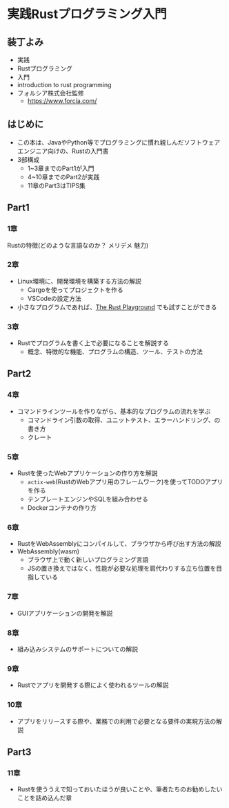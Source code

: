 # 実践Rustプログラミング入門

## 装丁よみ

- 実践
- Rustプログラミング
- 入門
- introduction to rust programming
- フォルシア株式会社監修
  - <https://www.forcia.com/>

## はじめに

- この本は、JavaやPython等でプログラミングに慣れ親しんだソフトウェアエンジニア向けの、Rustの入門書
- 3部構成
  - 1~3章までのPart1が入門
  - 4~10章までのPart2が実践
  - 11章のPart3はTIPS集

## Part1

### 1章

Rustの特徴(どのような言語なのか？ メリデメ 魅力)


### 2章

- Linux環境に、開発環境を構築する方法の解説
  - Cargoを使ってプロジェクトを作る
  - VSCodeの設定方法
- 小さなプログラムであれば、[The Rust Playground]() でも試すことができる

### 3章

- Rustでプログラムを書く上で必要になることを解説する
  - 概念、特徴的な機能、プログラムの構造、ツール、テストの方法

## Part2

### 4章

- コマンドラインツールを作りながら、基本的なプログラムの流れを学ぶ
  - コマンドライン引数の取得、ユニットテスト、エラーハンドリング、の書き方
  - クレート

### 5章

- Rustを使ったWebアプリケーションの作り方を解説
  - `actix-web`(RustのWebアプリ用のフレームワーク)を使ってTODOアプリを作る
  - テンプレートエンジンやSQLを組み合わせる
  - Dockerコンテナの作り方

### 6章

- RustをWebAssemblyにコンパイルして、ブラウザから呼び出す方法の解説
- WebAssembly(wasm)
  - ブラウザ上で動く新しいプログラミング言語
  - JSの置き換えではなく、性能が必要な処理を肩代わりする立ち位置を目指している

### 7章

- GUIアプリケーションの開発を解説

### 8章

- 組み込みシステムのサポートについての解説

### 9章

- Rustでアプリを開発する際によく使われるツールの解説

### 10章

- アプリをリリースする際や、業務での利用で必要となる要件の実現方法の解説

## Part3

### 11章

- Rustを使ううえで知っておいたほうが良いことや、筆者たちのお勧めしたいことを詰め込んだ章
